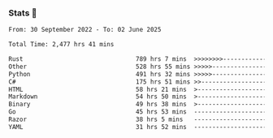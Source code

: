 ### Stats 👋
<!--START_SECTION:waka-->

```txt
From: 30 September 2022 - To: 02 June 2025

Total Time: 2,477 hrs 41 mins

Rust                               789 hrs 7 mins  >>>>>>>>-----------------   31.85 %
Other                              528 hrs 55 mins >>>>>--------------------   21.35 %
Python                             491 hrs 32 mins >>>>>--------------------   19.84 %
C#                                 175 hrs 51 mins >>-----------------------   07.10 %
HTML                               58 hrs 21 mins  >------------------------   02.36 %
Markdown                           54 hrs 50 mins  >------------------------   02.21 %
Binary                             49 hrs 38 mins  >------------------------   02.00 %
Go                                 45 hrs 53 mins  -------------------------   01.85 %
Razor                              38 hrs 5 mins   -------------------------   01.54 %
YAML                               31 hrs 52 mins  -------------------------   01.29 %
```

<!--END_SECTION:waka-->

<!--
**buhaytza2005/buhaytza2005** is a ✨ _special_ ✨ repository because its `README.md` (this file) appears on your GitHub profile.

Here are some ideas to get you started:

- 🔭 I’m currently working on ...
- 🌱 I’m currently learning ...
- 👯 I’m looking to collaborate on ...
- 🤔 I’m looking for help with ...
- 💬 Ask me about ...
- 📫 How to reach me: ...
- 😄 Pronouns: ...
- ⚡ Fun fact: ...
-->


